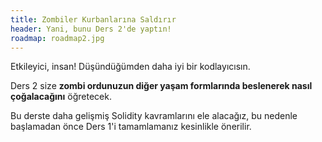 ```yaml
---
title: Zombiler Kurbanlarına Saldırır
header: Yani, bunu Ders 2'de yaptın!
roadmap: roadmap2.jpg
---
```


Etkileyici, insan! Düşündüğümden daha iyi bir kodlayıcısın.

Ders 2 size **zombi ordunuzun diğer yaşam formlarında beslenerek nasıl çoğalacağını** öğretecek.

Bu derste daha gelişmiş Solidity kavramlarını ele alacağız, bu nedenle başlamadan
önce Ders 1'i tamamlamanız kesinlikle önerilir.
